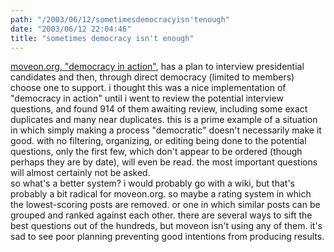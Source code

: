 ```yaml
---
path: "/2003/06/12/sometimesdemocracyisn'tenough" 
date: "2003/06/12 22:04:46" 
title: "sometimes democracy isn't enough" 
---
```

<a href="http://www.actionforum.com/forum/index.html?forum_id=258">moveon.org, "democracy in action"</a>, has a plan to interview presidential candidates and then, through direct democracy (limited to members) choose one to support. i thought this was a nice implementation of "democracy in action" until i went to review the potential interview questions, and found 914 of them awaiting review, including some exact duplicates and many near duplicates. this is a prime example of a situation in which simply making a process "democratic" doesn't necessarily make it good. with no filtering, organizing, or editing being done to the potential questions, only the first few, which don't appear to be ordered (though perhaps they are by date), will even be read. the most important questions will almost certainly not be asked.<br>so what's a better system? i would probably go with a wiki, but that's probably a bit radical for moveon.org. so maybe a rating system in which the lowest-scoring posts are removed. or one in which similar posts can be grouped and ranked against each other. there are several ways to sift the best questions out of the hundreds, but moveon isn't using any of them. it's sad to see poor planning preventing good intentions from producing results.
